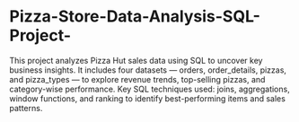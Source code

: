 # Pizza-Store-Data-Analysis-SQL-Project-
This project analyzes Pizza Hut sales data using SQL to uncover key business insights.
It includes four datasets — orders, order_details, pizzas, and pizza_types — to explore revenue trends, top-selling pizzas, and category-wise performance.
Key SQL techniques used: joins, aggregations, window functions, and ranking to identify best-performing items and sales patterns.
